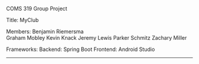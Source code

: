 COMS 319 Group Project

Title: MyClub

Members:
Benjamin Riemersma <br>
Graham Mobley
Kevin Knack
Jeremy Lewis
Parker Schmitz
Zachary Miller

Frameworks:
    Backend:
        Spring Boot
    Frontend:
        Android Studio

-------------------------------------

